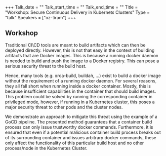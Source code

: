 +++
Talk_date = ""
Talk_start_time = ""
Talk_end_time = ""
Title = "Workshop: Secure Continuous Delivery in Kubernets Clusters"
Type = "talk"
Speakers = ["oz-tiram"]
+++

## Workshop
Traditional CI\CD tools are meant to build artifacts which can then be deployed directly. However, this is not that easy in the context of building artifacts that are Docker images. This is because a running docker daemon is needed to build and push the image to a Docker registry. This can pose a serious security threat to the build host.

Hence, many tools (e.g. orca-build, buildah, ...) exist to build a docker image without the requirement of a running docker daemon. For several reasons, they all fall short when running inside a docker container. Mostly, this is because insufficient capabilities in the container that should build images. This problem could be solved by running the corresponding container in privileged mode, however, if running in a Kubernetes cluster, this poses a major security threat to other pods and the
cluster nodes.

We demonstrate an approach to mitigate this threat using the example of a GoCD pipeline. The presented method guarantees that a container build process can only issue trustworthy docker commands. Furthermore, it is ensured that even if a potential malicious container build process breaks out of its surrounding container and issues arbitrary docker commands, these only affect the functionality of this particular build host and no other process/node in the Kubernetes Cluster.
